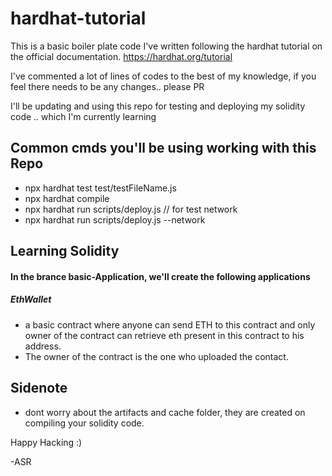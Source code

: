 # hardhat-tutorial

This is a basic boiler plate code I've written following the hardhat tutorial on the official documentation. 
https://hardhat.org/tutorial

I've commented a lot of lines of codes to the best of my knowledge, if you feel there needs to be any changes.. please PR

I'll be updating and using this repo for testing and deploying my solidity code .. which I'm currently learning

## Common cmds you'll be using working with this Repo
* npx hardhat test test/testFileName.js
* npx hardhat compile
* npx hardhat run scripts/deploy.js  // for test network
* npx hardhat run scripts/deploy.js --network <network-name>
  
## Learning Solidity
#### In the brance basic-Application, we'll create the following applications
##### EthWallet 
- a basic contract where anyone can send ETH to this contract and only owner of the contract can retrieve eth present in this contract to his address.
- The owner of the contract is the one who uploaded the contact.


## Sidenote
- dont worry about the artifacts and cache folder, they are created on compiling your solidity code.
  


Happy Hacking :)

-ASR
